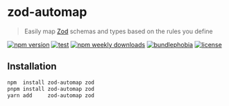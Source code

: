 # zod-automap

> Easily map [Zod](https://zod.dev/) schemas and types based on the rules you define

[![npm version](https://img.shields.io/npm/v/zod-automap)](https://www.npmjs.com/package/zod-automap)
[![test](https://img.shields.io/github/actions/workflow/status/FlorianPallas/zod-automap/test.yml)](https://github.com/FlorianPallas/zod-automap/actions/workflows/test.yml)
[![npm weekly downloads](https://img.shields.io/npm/dw/zod-automap)](https://www.npmjs.com/package/zod-automap)
[![bundlephobia](https://img.shields.io/bundlephobia/minzip/zod-automap)](https://bundlephobia.com/package/zod-automap)
[![license](https://img.shields.io/github/license/FlorianPallas/zod-automap)](https://img.shields.io/github/license/FlorianPallas/zod-automap)

## Installation

```sh
npm  install zod-automap zod
pnpm install zod-automap zod
yarn add     zod-automap zod
```
